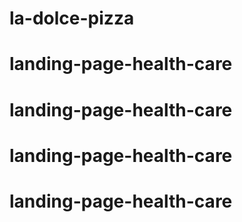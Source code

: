 # la-dolce-pizza
# landing-page-health-care
# landing-page-health-care
# landing-page-health-care
# landing-page-health-care

